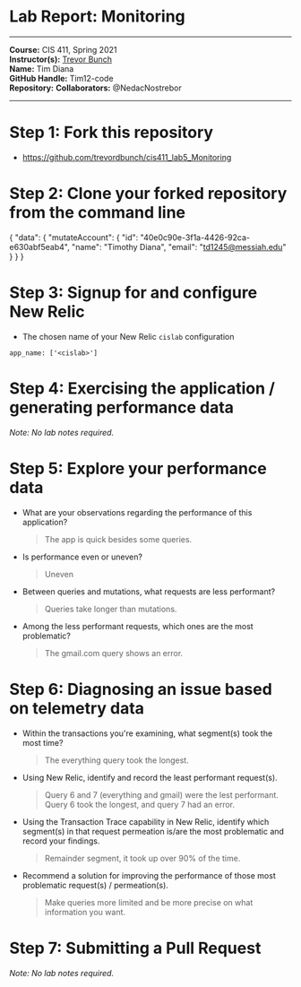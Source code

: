 # Lab Report: Monitoring
___
**Course:** CIS 411, Spring 2021  
**Instructor(s):** [Trevor Bunch](https://github.com/trevordbunch)  
**Name:** Tim Diana  
**GitHub Handle:** Tim12-code  
**Repository:** 
**Collaborators:** @NedacNostrebor
___

# Step 1: Fork this repository
- https://github.com/trevordbunch/cis411_lab5_Monitoring

# Step 2: Clone your forked repository from the command line
{
  "data": {
    "mutateAccount": {
      "id": "40e0c90e-3f1a-4426-92ca-e630abf5eab4",
      "name": "Timothy Diana",
      "email": "td1245@messiah.edu"
    }
  }
}

# Step 3: Signup for and configure New Relic
- The chosen name of your New Relic ```cislab``` configuration
```
app_name: ['<cislab>']
```

# Step 4: Exercising the application / generating performance data
_Note: No lab notes required._

# Step 5: Explore your performance data
* What are your observations regarding the performance of this application? 
  > The app is quick besides some queries.
* Is performance even or uneven? 
  > Uneven
* Between queries and mutations, what requests are less performant? 
  > Queries take longer than mutations.
* Among the less performant requests, which ones are the most problematic?
  > The gmail.com query shows an error.

# Step 6: Diagnosing an issue based on telemetry data
* Within the transactions you're examining, what segment(s) took the most time?
  > The everything query took the longest.
* Using New Relic, identify and record the least performant request(s).
  > Query 6 and 7 (everything and gmail) were the lest performant. Query 6 took the longest, and query 7 had an error.
* Using the Transaction Trace capability in New Relic, identify which segment(s) in that request permeation is/are the most problematic and record your findings.
  > Remainder segment, it took up over 90% of the time.
* Recommend a solution for improving the performance of those most problematic request(s) / permeation(s).
  > Make queries more limited and be more precise on what information you want.

# Step 7: Submitting a Pull Request
_Note: No lab notes required._